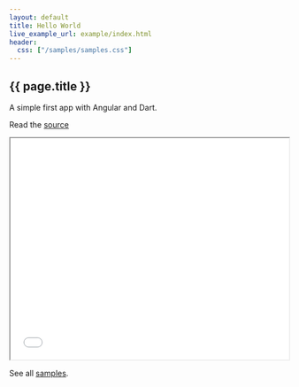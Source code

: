 ```yaml
---
layout: default
title: Hello World
live_example_url: example/index.html
header:
  css: ["/samples/samples.css"]
---
```


## {{ page.title }}

A simple first app with Angular and Dart.

Read the
[source](https://github.com/angular/angular.dart/tree/master/example/web/)


<iframe class="running-app-frame"
        style="height:400px;width:100%;"
        src="{{page.live_example_url}}">
</iframe>

See all [samples](/samples/).
